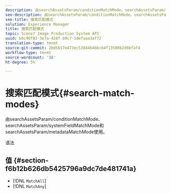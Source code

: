 ```yaml
---
description: 由searchAssetsParam/conditionMatchMode、searchAssetsParam/systemFieldMatchMode和searchAssetsParam/metadataMatchMode使用。
seo-description: 由searchAssetsParam/conditionMatchMode、searchAssetsParam/systemFieldMatchMode和searchAssetsParam/metadataMatchMode使用。
seo-title: 搜索匹配模式
solution: Experience Manager
title: 搜索匹配模式
topic: Scene7 Image Production System API
uuid: bbc90f83-3e7a-428f-b9c7-1defaaa3af72
translation-type: tm+mt
source-git-commit: 2bd5b17e473ec53844b4bbcb4f13580b2d6bfaf4
workflow-type: tm+mt
source-wordcount: '38'
ht-degree: 5%

---
```



# 搜索匹配模式{#search-match-modes}

由searchAssetsParam/conditionMatchMode、searchAssetsParam/systemFieldMatchMode和searchAssetsParam/metadataMatchMode使用。

语法

## 值 {#section-f6b12b626db5425796a9dc7de481741a}

* [!DNL `MatchAll`]
* [!DNL `MatchAny`]

